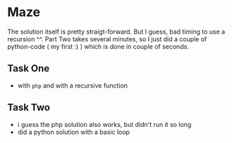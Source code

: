 # Maze

The solution itself is pretty straigt-forward. But I guess, bad timing to use a recursion ^^. Part Two takes several minutes, so I just did a couple of python-code ( my first :) ) which is done in couple of seconds.

## Task One

+ with `php` and with a recursive function

## Task Two

+ i guess the php solution also works, but didn't run it so long
+ did a python solution with a basic loop